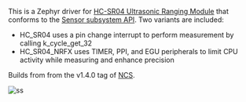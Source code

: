 This is a Zephyr driver for [HC-SR04 Ultrasonic Ranging Module](https://www.sparkfun.com/products/15569) that conforms to the [Sensor subsystem API](https://developer.nordicsemi.com/nRF_Connect_SDK/doc/latest/zephyr/reference/peripherals/sensor.html). Two variants are included:
 - HC_SR04 uses a pin change interrupt to perform measurement by calling k_cycle_get_32
 - HC_SR04_NRFX uses TIMER, PPI, and EGU peripherals to limit CPU activity while measuring and enhance precision
 
Builds from from the v1.4.0 tag of [NCS](https://github.com/nrfconnect/sdk-nrf).

![ss](https://user-images.githubusercontent.com/6494431/98500542-a1374e00-2201-11eb-9783-fd52ad7a6a71.png)
